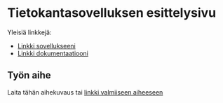 # Tietokantasovelluksen esittelysivu

Yleisiä linkkejä:

* [Linkki sovellukseeni](http://airta.users.cs.helsinki.fi/tsoha/)
* [Linkki dokumentaatiooni](https://github.com/emivo/Tsoha-Bootstrap)

## Työn aihe

Laita tähän aihekuvaus tai [linkki valmiiseen aiheeseen](http://advancedkittenry.github.io/suunnittelu_ja_tyoymparisto/aiheet/Pokemon-kanta.html) 
